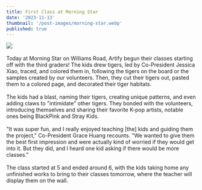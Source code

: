 ```yaml
---
title: First Class at Morning Star
date: '2023-11-13'
thumbnail: '/post-images/morning-star.webp'
published: true
---
```


![]({thumbnail})
<br/><br/>
Today at Morning Star on Williams Road, Artify begun their classes starting off with the third graders! The kids drew tigers, led by Co-President Jessica Xiao, traced, and colored them in, following the tigers on the board or the samples created by our volunteers. Then, they cut their tigers out, pasted them to a colored page, and decorated their tiger habitats.
<br/><br/>
The kids had a blast, naming their tigers, creating unique patterns, and even adding claws to "intimidate" other tigers. They bonded with the volunteers, introducing themselves and sharing their favorite K-pop artists, notable ones being BlackPink and Stray Kids.
<br/><br/>
"It was super fun, and I really enjoyed teaching [the] kids and guiding them the project," Co-President Grace Huang recounts. "We wanted to give them the best first impression and were actually kind of worried if they would get into it. But they did, and I heard one kid asking if there would be more classes."
<br/><br/>
The class started at 5 and ended around 6, with the kids taking home any unfinished works to bring to their classes tomorrow, where the teacher will display them on the wall.
